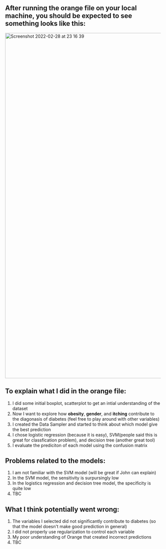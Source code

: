 ## After running the orange file on your local machine, you should be expected to see something looks like this:
<img width="1115" alt="Screenshot 2022-02-28 at 23 16 39" src="https://user-images.githubusercontent.com/68168401/156075009-811665df-bd64-49e9-99c4-c2a7a402d936.png">


## To explain what I did in the orange file:
1. I did some initial boxplot, scatterplot to get an intial understanding of the dataset
2. Now I want to explore how **obesity**, **gender**, and **itching** contribute to the diagonasis of diabetes (feel free to play around with other variables)
3. I created the Data Sampler and started to think about which model give the best prediction
4. I chose logistic regression (because it is easy), SVM(people said this is great for classfication problem), and decision tree (another great tool)
5. I evaluate the prediciton of each model using the confusion matrix


## Problems related to the models:
1. I am not familiar with the SVM model (will be great if John can explain)
2. In the SVM model, the sensitivity is surpursingly low
3. In the logistics regression and decision tree model, the specificity is quite low
4. TBC


## What I think potentially went wrong:
1. The variables I selected did not significantly contribute to diabetes (so that the model doesn't make good prediction in general)
2. I did not properly use regularization to control each variable
3. My poor understanding of Orange that created incorrect predictions
4. TBC
